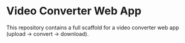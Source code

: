 # Video Converter Web App

This repository contains a full scaffold for a video converter web app (upload -> convert -> download).